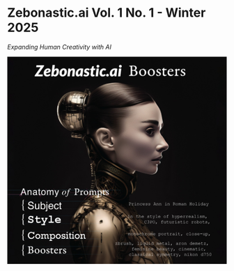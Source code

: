 # Zebonastic.ai Vol. 1 No. 1 - Winter 2025
_Expanding Human Creativity with AI_

![Patagonia Branding Example](https://github.com/nikbearbrown/INFO-7375-Branding-and-AI/blob/515bfa62131f148906f1e922a130457fa24d39f4/Art/bmsaiyimuhu.png)




